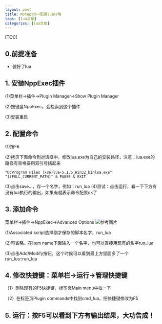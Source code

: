 ```yaml
---
layout: post
title: Notepad++配置lua环境 
tags: [lua文章]
categories: [lua文章]
---
```

[TOC]

## 0.前提准备

  * 装好了lua

## 1\. 安装NppExec插件

(1)菜单栏->插件->Plugin Manager->Show Plugin Manager

(2)按键盘NppExec，会检索到这个插件

(3)安装重启

## 2\. 配置命令

(1)按F6

(2)拷贝下面命令到对话框中，修改lua.exe为自己的安装路径，注意：lua.exe的路径有空格要用双引号括起来

    
    
    "D:Program Files (x86)lua-5.1.5_Win32_binlua.exe" "$(FULL_CURRENT_PATH)" & PAUSE & EXIT
    

(3)点击save…，存一个名字，例如：run_lua (4)测试：点击运行，看一下下方有没有lua执行的输出，如果有就表示命令配置ok了

## 3\. 添加命令

菜单栏->插件->NppExec->Advanced Options
![参考图片](http://o856moet9.bkt.clouddn.com/lua_config.jpg)

(1)Associated script选择刚才保存的脚本名字，run_lua

(2)可省略。在Item name下面输入一个名字，也可以直接用现有的名字run_lua

(3)点击Add/Modify按钮，这个时候可以看到最上方里面多了一个run_lua::run_lua

## 4\. 修改快捷键：菜单栏->运行->管理快捷键

（1）删除现有的F5快捷键，标签页Main menu中找一下

（2）在标签页Plugin commands中找到cmd_lua，把快捷键修改为F5

## 5\. 运行：按F5可以看到下方有输出结果，大功告成！